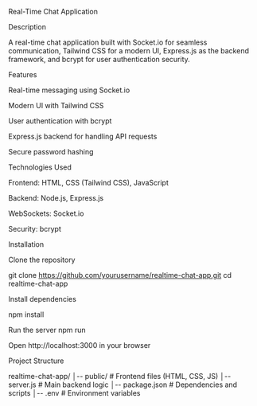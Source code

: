Real-Time Chat Application

Description

A real-time chat application built with Socket.io for seamless communication, Tailwind CSS for a modern UI, Express.js as the backend framework, and bcrypt for user authentication security.

Features

Real-time messaging using Socket.io

Modern UI with Tailwind CSS

User authentication with bcrypt

Express.js backend for handling API requests

Secure password hashing

Technologies Used

Frontend: HTML, CSS (Tailwind CSS), JavaScript

Backend: Node.js, Express.js

WebSockets: Socket.io

Security: bcrypt

Installation

Clone the repository

git clone https://github.com/yourusername/realtime-chat-app.git
cd realtime-chat-app

Install dependencies

npm install

Run the server
npm run

Open http://localhost:3000 in your browser

Project Structure

realtime-chat-app/
│-- public/          # Frontend files (HTML, CSS, JS)
│-- server.js        # Main backend logic
│-- package.json     # Dependencies and scripts
│-- .env             # Environment variables

